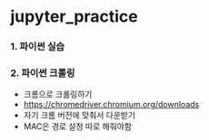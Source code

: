 # jupyter_practice

### 1. 파이썬 실습

### 2. 파이썬 크롤링

- 크롬으로 크롤링하기
- https://chromedriver.chromium.org/downloads
- 자기 크롬 버전에 맞춰서 다운받기
- MAC은 경로 설정 따로 해줘야함
